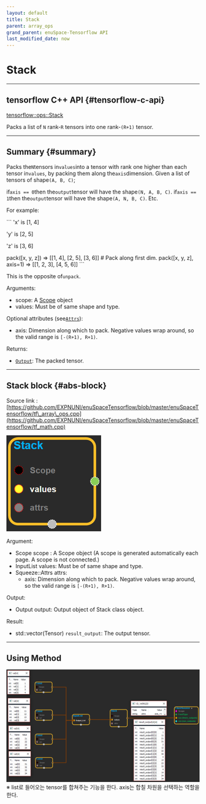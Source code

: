 ```yaml
--- 
layout: default 
title: Stack 
parent: array_ops 
grand_parent: enuSpace-Tensorflow API 
last_modified_date: now 
--- 
```


# Stack

---

## tensorflow C++ API {#tensorflow-c-api}

[tensorflow::ops::Stack](https://www.tensorflow.org/api_docs/cc/class/tensorflow/ops/stack.html)

Packs a list of `N` rank-`R` tensors into one rank-`(R+1)` tensor.

---

## Summary {#summary}

Packs the`N`tensors in`values`into a tensor with rank one higher than each tensor in`values`, by packing them along the`axis`dimension. Given a list of tensors of shape`(A, B, C)`;

if`axis == 0`then the`output`tensor will have the shape`(N, A, B, C)`. if`axis == 1`then the`output`tensor will have the shape`(A, N, B, C)`. Etc.

For example:

\`\`\` 'x' is \[1, 4\]

'y' is \[2, 5\]

'z' is \[3, 6\]

pack\(\[x, y, z\]\) =&gt; \[\[1, 4\], \[2, 5\], \[3, 6\]\] \# Pack along first dim. pack\(\[x, y, z\], axis=1\) =&gt; \[\[1, 2, 3\], \[4, 5, 6\]\] \`\`\`

This is the opposite of`unpack`.

Arguments:

* scope: A [Scope](https://www.tensorflow.org/versions/r1.4/api_docs/cc/class/tensorflow/scope.html#classtensorflow_1_1_scope) object
* values: Must be of same shape and type.

Optional attributes \(see[`Attrs`](https://www.tensorflow.org/versions/r1.4/api_docs/cc/struct/tensorflow/ops/stack/attrs.html#structtensorflow_1_1ops_1_1_stack_1_1_attrs)\):

* axis: Dimension along which to pack. Negative values wrap around, so the valid range is `[-(R+1), R+1)`.

Returns:

* [`Output`](https://www.tensorflow.org/versions/r1.4/api_docs/cc/class/tensorflow/output.html#classtensorflow_1_1_output): The packed tensor.

---

## Stack block {#abs-block}

Source link :[https://github.com/EXPNUNI/enuSpaceTensorflow/blob/master/enuSpaceTensorflow/tf\_array\_ops.cpp](https://github.com/EXPNUNI/enuSpaceTensorflow/blob/master/enuSpaceTensorflow/tf_math.cpp)

![](./assets/array_ops/stack1.png)

Argument:

* Scope scope : A Scope object \(A scope is generated automatically each page. A scope is not connected.\)
* InputList values: Must be of same shape and type.
* Squeeze::Attrs attrs: 
  * axis: Dimension along which to pack. Negative values wrap around, so the valid range is `[-(R+1), R+1)`.

Output:

* Output output: Output object of Stack class object.

Result:

* std::vector\(Tensor\) `result_output`: The output tensor.

---

## Using Method

![](./assets/array_ops/stack2.png)※ list로 들어오는 tensor를 합쳐주는 기능을 한다. axis는 합칠 차원을 선택하는 역할을 한다.

